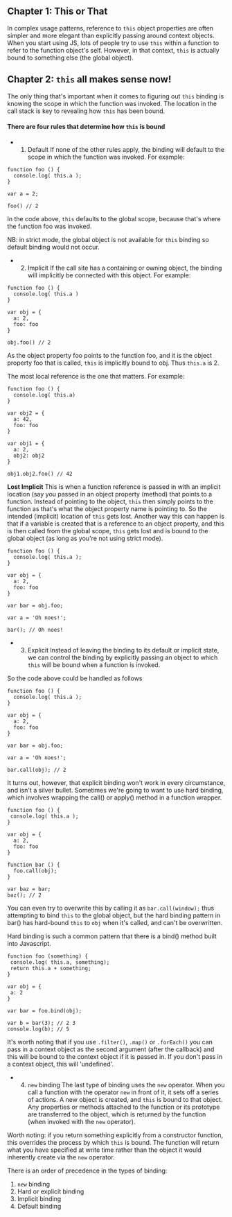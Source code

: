 ## Chapter 1: This or That 

In complex usage patterns, reference to `this` object properties are often simpler and more elegant than explicitly passing around context objects. When you start using JS, lots of people try to use `this` within a function to refer to the function object's self. However, in that context, `this` is actually bound to something else (the global object).

## Chapter 2: `this` all makes sense now!

The only thing that's important when it comes to figuring out `this` binding is knowing the scope in which the function was invoked. The location in the call stack is key to revealing how `this` has been bound.

#### There are four rules that determine how `this` is bound
- 1. Default
If none of the other rules apply, the binding will default to the scope in which the function was invoked. For example:
```
function foo () {
  console.log( this.a );
}

var a = 2;

foo() // 2
```

In the code above, `this` defaults to the global scope, because that's where the function foo was invoked.

NB: in strict mode, the global object is not available for `this` binding so default binding would not occur.

- 2. Implicit
If the call site has a containing or owning object, the binding will implicitly be connected with this object. For example:
```
function foo () {
  console.log( this.a )
}

var obj = {
  a: 2,
  foo: foo
}

obj.foo() // 2
```

As the object property foo points to the function foo, and it is the object property foo that is called, `this` is implicitly bound to obj. Thus `this.a` is 2.

The most local reference is the one that matters. For example:
```
function foo () {
  console.log( this.a) 
}

var obj2 = {
  a: 42,
  foo: foo
}

var obj1 = {
  a: 2,
  obj2: obj2
}

obj1.obj2.foo() // 42
```

**Lost Implicit**
This is when a function reference is passed in with an implicit location (say you passed in an object property (method) that points to a function. Instead of pointing to the object, `this` then simply points to the function as that's what the object property name is pointing to. So the intended (implicit) location of `this` gets lost. Another way this can happen is that if a variable is created that is a reference to an object property, and this is then called from the global scope, `this` gets lost and is bound to the global object (as long as you're not using strict mode).
``` 
function foo () {
  console.log( this.a );
}

var obj = {
  a: 2,
  foo: foo
}

var bar = obj.foo;

var a = 'Oh noes!';

bar(); // Oh noes!
```

- 3. Explicit
Instead of leaving the binding to its default or implicit state, we can control the binding by explicitly passing an object to which `this` will be bound when a function is invoked.

So the code above could be handled as follows

``` 
function foo () {
  console.log( this.a );
}

var obj = {
  a: 2,
  foo: foo
}

var bar = obj.foo;

var a = 'Oh noes!';

bar.call(obj); // 2
```

It turns out, however, that explicit binding won't work in every circumstance, and isn't a silver bullet. Sometimes we're going to want to use hard binding, which involves wrapping the call() or apply() method in a function wrapper.

```
function foo () {
 console.log( this.a );
}

var obj = {
  a: 2,
  foo: foo
}

function bar () {
  foo.call(obj);
}

var baz = bar;
baz(); // 2
```

You can even try to overwrite this by calling it as `bar.call(window);` thus attempting to bind `this` to the global object, but the hard binding pattern in bar() has hard-bound `this` to `obj` when it's called, and can't be overwritten. 

Hard binding is such a common pattern that there is a bind() method built into Javascript. 
```
function foo (something) {
 console.log( this.a, something);
 return this.a + something;
}

var obj = {
 a: 2
}

var bar = foo.bind(obj);

var b = bar(3); // 2 3
console.log(b); // 5
```
It's worth noting that if you use `.filter()`, `.map()` or `.forEach()` you can pass in a context object as the second argument (after the callback) and this will be bound to the context object if it is passed in. If you don't pass in a context object, this will 'undefined'.

- 4. `new` binding
The last type of binding uses the `new` operator. When you call a function with the operator `new` in front of it, it sets off a series of actions. A new object is created, and `this` is bound to that object. Any properties or methods attached to the function or its prototype are transferred to the object, which is returned by the function (when invoked with the `new` operator).

Worth noting: if you return something explicitly from a constructor function, this overrides the process by which `this` is bound. The function will return what you have specified at write time rather than the object it would inherently create via the `new` operator.

There is an order of precedence in the types of binding:
1. `new` binding
2. Hard or explicit binding
3. Implicit binding
4. Default binding


